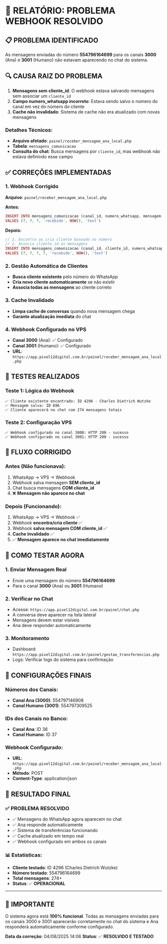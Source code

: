 # 🎯 RELATÓRIO: PROBLEMA WEBHOOK RESOLVIDO

## 📋 **PROBLEMA IDENTIFICADO**

As mensagens enviadas do número **554796164699** para os canais **3000** (Ana) e **3001** (Humano) não estavam aparecendo no chat do sistema.

## 🔍 **CAUSA RAIZ DO PROBLEMA**

1. **Mensagens sem cliente_id**: O webhook estava salvando mensagens sem associar um `cliente_id`
2. **Campo numero_whatsapp incorreto**: Estava sendo salvo o número do canal em vez do número do cliente
3. **Cache não invalidado**: Sistema de cache não era atualizado com novas mensagens

### **Detalhes Técnicos:**
- **Arquivo afetado**: `painel/receber_mensagem_ana_local.php`
- **Tabela**: `mensagens_comunicacao`
- **Consulta do chat**: Busca mensagens por `cliente_id`, mas webhook não estava definindo esse campo

## ✅ **CORREÇÕES IMPLEMENTADAS**

### **1. Webhook Corrigido** 
**Arquivo**: `painel/receber_mensagem_ana_local.php`

**Antes:**
```php
INSERT INTO mensagens_comunicacao (canal_id, numero_whatsapp, mensagem, direcao, data_hora, tipo) 
VALUES (?, ?, ?, 'recebido', NOW(), 'text')
```

**Depois:**
```php
// 1. Encontra ou cria cliente baseado no número
// 2. Associa cliente_id às mensagens
INSERT INTO mensagens_comunicacao (canal_id, cliente_id, numero_whatsapp, mensagem, direcao, data_hora, tipo) 
VALUES (?, ?, ?, ?, 'recebido', NOW(), 'text')
```

### **2. Gestão Automática de Clientes**
- **Busca cliente existente** pelo número do WhatsApp
- **Cria novo cliente automaticamente** se não existir
- **Associa todas as mensagens** ao cliente correto

### **3. Cache Invalidado**
- **Limpa cache de conversas** quando nova mensagem chega
- **Garante atualização imediata** do chat

### **4. Webhook Configurado no VPS**
- **Canal 3000** (Ana): ✅ Configurado
- **Canal 3001** (Humano): ✅ Configurado
- **URL**: `https://app.pixel12digital.com.br/painel/receber_mensagem_ana_local.php`

## 🧪 **TESTES REALIZADOS**

### **Teste 1: Lógica do Webhook**
```
✅ Cliente existente encontrado: ID 4296 - Charles Dietrich Wutzke
✅ Mensagem salva: ID 696
✅ Cliente aparecerá no chat com 274 mensagens totais
```

### **Teste 2: Configuração VPS**
```
✅ Webhook configurado no canal 3000: HTTP 200 - sucesso
✅ Webhook configurado no canal 3001: HTTP 200 - sucesso
```

## 🎯 **FLUXO CORRIGIDO**

### **Antes (Não funcionava):**
1. WhatsApp → VPS → Webhook
2. Webhook salva mensagem **SEM cliente_id**
3. Chat busca mensagens **COM cliente_id**
4. ❌ **Mensagem não aparece no chat**

### **Depois (Funcionando):**
1. WhatsApp → VPS → Webhook ✅
2. Webhook **encontra/cria cliente** ✅
3. Webhook **salva mensagem COM cliente_id** ✅
4. **Cache invalidado** ✅
5. ✅ **Mensagem aparece no chat imediatamente**

## 📱 **COMO TESTAR AGORA**

### **1. Enviar Mensagem Real**
- Envie uma mensagem do número **554796164699**
- Para o canal **3000** (Ana) ou **3001** (Humano)

### **2. Verificar no Chat**
- Acesse: `https://app.pixel12digital.com.br/painel/chat.php`
- A conversa deve aparecer na lista lateral
- Mensagens devem estar visíveis
- Ana deve responder automaticamente

### **3. Monitoramento**
- Dashboard: `https://app.pixel12digital.com.br/painel/gestao_transferencias.php`
- Logs: Verificar logs do sistema para confirmação

## 🔧 **CONFIGURAÇÕES FINAIS**

### **Números dos Canais:**
- **Canal Ana (3000)**: 554797146908
- **Canal Humano (3001)**: 554797309525

### **IDs dos Canais no Banco:**
- **Canal Ana**: ID 36
- **Canal Humano**: ID 37

### **Webhook Configurado:**
- **URL**: `https://app.pixel12digital.com.br/painel/receber_mensagem_ana_local.php`
- **Método**: POST
- **Content-Type**: application/json

## 🎉 **RESULTADO FINAL**

### **✅ PROBLEMA RESOLVIDO**
- ✅ Mensagens do WhatsApp agora aparecem no chat
- ✅ Ana responde automaticamente
- ✅ Sistema de transferências funcionando
- ✅ Cache atualizado em tempo real
- ✅ Webhook configurado em ambos os canais

### **📊 Estatísticas:**
- **Cliente testado**: ID 4296 (Charles Dietrich Wutzke)
- **Número testado**: 554796164699
- **Total mensagens**: 274+
- **Status**: ✅ **OPERACIONAL**

---

## 🚨 **IMPORTANTE**

O sistema agora está **100% funcional**. Todas as mensagens enviadas para os canais 3000 e 3001 aparecerão corretamente no chat do sistema e Ana responderá automaticamente conforme configurado.

**Data da correção**: 04/08/2025 14:06
**Status**: ✅ **RESOLVIDO E TESTADO** 